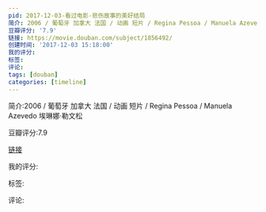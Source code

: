 ```yaml
---
pid: 2017-12-03-看过电影-悲伤故事的美好结局
简介: 2006 / 葡萄牙 加拿大 法国 / 动画 短片 / Regina Pessoa / Manuela Azevedo 埃琳娜·勒文松
豆瓣评分: '7.9'
链接: https://movie.douban.com/subject/1856492/
创建时间: '2017-12-03 15:18:00'
我的评分:
标签:
评论:
tags: [douban]
categories: [timeline]
---
```

简介:2006 / 葡萄牙 加拿大 法国 / 动画 短片 / Regina Pessoa / Manuela Azevedo 埃琳娜·勒文松

豆瓣评分:7.9

[链接](https://movie.douban.com/subject/1856492/)

我的评分:

标签:

评论:

